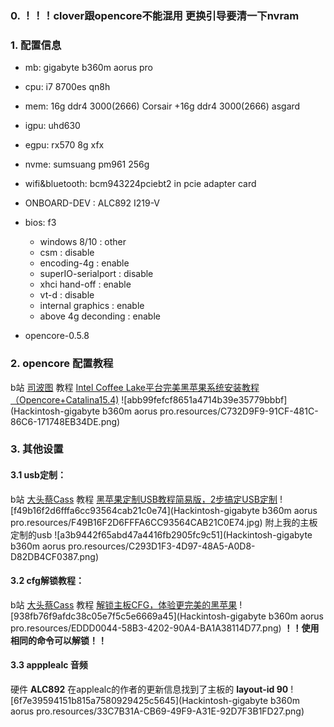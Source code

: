 ### 0. ！！！clover跟opencore不能混用 更换引导要清一下nvram

### 1. 配置信息
* mb: gigabyte b360m aorus pro
* cpu: i7 8700es qn8h
* mem: 16g ddr4 3000(2666) Corsair +16g ddr4 3000(2666) asgard
* igpu: uhd630
* egpu: rx570 8g xfx
* nvme: sumsuang pm961 256g
* wifi&bluetooth: bcm943224pciebt2 in pcie adapter card
* ONBOARD-DEV : ALC892 I219-V


* bios: f3
    - windows 8/10 : other
    - csm : disable
    - encoding-4g : enable
    - superIO-serialport : disable
    - xhci hand-off : enable
    - vt-d : disable
    - internal graphics : enable
    - above 4g deconding : enable
    
* opencore-0.5.8

### 2. opencore 配置教程
b站 [司波图](https://space.bilibili.com/28457) 教程 [Intel Coffee Lake平台完美黑苹果系统安装教程（Opencore+Catalina15.4)](https://www.bilibili.com/video/BV1hA411t7dr)
![abb99fefcf8651a4714b39e35779bbbf](Hackintosh-gigabyte b360m aorus pro.resources/C732D9F9-91CF-481C-86C6-171748EB34DE.png)


### 3. 其他设置

#### 3.1 usb定制：
b站 [大头蔡Cass](https://space.bilibili.com/16323318) 教程 [黑苹果定制USB教程简易版，2步搞定USB定制](https://www.bilibili.com/video/BV1rt4y1y7Pb)
![f49b16f2d6fffa6cc93564cab21c0e74](Hackintosh-gigabyte b360m aorus pro.resources/F49B16F2D6FFFA6CC93564CAB21C0E74.jpg)
附上我的主板定制的usb
![a3b9442f65abd47a4416fb2905fc9c51](Hackintosh-gigabyte b360m aorus pro.resources/C293D1F3-4D97-48A5-A0D8-D82DB4CF0387.png)


#### 3.2 cfg解锁教程：
b站 [大头蔡Cass](https://space.bilibili.com/16323318) 教程 [解锁主板CFG，体验更完美的黑苹果](https://www.bilibili.com/video/BV1ka4y1x7Z2)
![938fb76f9afdc38c05e7f5c5e6669a45](Hackintosh-gigabyte b360m aorus pro.resources/EDDD0044-58B3-4202-90A4-BA1A38114D77.png)
**！！使用相同的命令可以解锁！！**

#### 3.3 appplealc 音频
硬件 **ALC892**
在applealc的作者的更新信息找到了主板的 **layout-id 90** 
![6f7e39594151b815a7580929425c5645](Hackintosh-gigabyte b360m aorus pro.resources/33C7B31A-CB69-49F9-A31E-92D7F3B1FD27.png)


